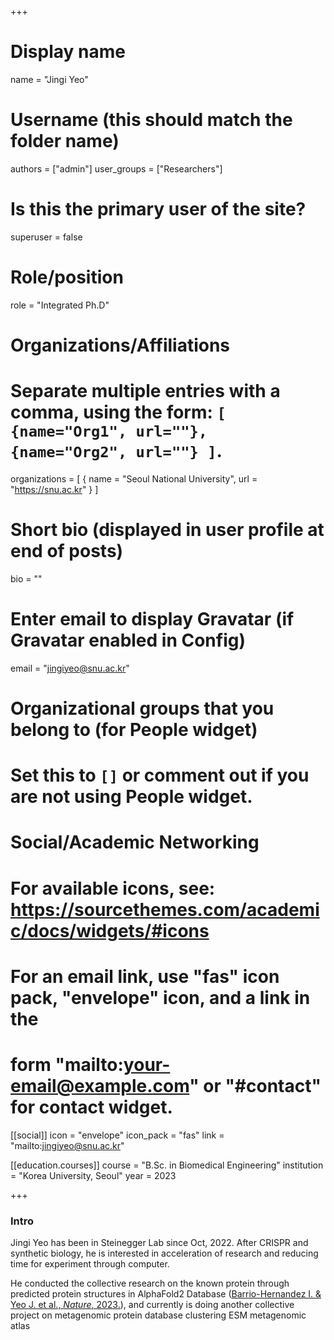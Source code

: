 +++

# Display name
name = "Jingi Yeo"

# Username (this should match the folder name)
authors = ["admin"]
user_groups = ["Researchers"]
# Is this the primary user of the site?
superuser = false

# Role/position
role = "Integrated Ph.D"

# Organizations/Affiliations
#   Separate multiple entries with a comma, using the form: `[ {name="Org1", url=""}, {name="Org2", url=""} ]`.
organizations = [ { name = "Seoul National University", url = "https://snu.ac.kr" } ]

# Short bio (displayed in user profile at end of posts)
bio = ""

# Enter email to display Gravatar (if Gravatar enabled in Config)
email = "jingiyeo@snu.ac.kr"


# Organizational groups that you belong to (for People widget)
#   Set this to `[]` or comment out if you are not using People widget.


# Social/Academic Networking
# For available icons, see: https://sourcethemes.com/academic/docs/widgets/#icons
#   For an email link, use "fas" icon pack, "envelope" icon, and a link in the
#   form "mailto:your-email@example.com" or "#contact" for contact widget.

[[social]]
  icon = "envelope"
  icon_pack = "fas"
  link = "mailto:jingiyeo@snu.ac.kr"
  
[[education.courses]]
  course = "B.Sc. in Biomedical Engineering"
  institution = "Korea University, Seoul"
  year = 2023

+++

### Intro
Jingi Yeo has been in Steinegger Lab since Oct, 2022.
After CRISPR and synthetic biology, he is interested in acceleration of research and reducing time for experiment through computer.

He conducted the collective research on the known protein through predicted protein structures in AlphaFold2 Database ([Barrio-Hernandez I. & Yeo J. et al., <i>Nature</i>, 2023.](https://www.nature.com/articles/s41586-023-06510-w)), and currently is doing another collective project on metagenomic protein database clustering ESM metagenomic atlas